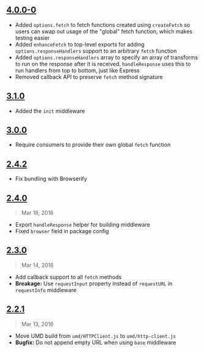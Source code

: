 ## [4.0.0-0]

- Added `options.fetch` to fetch functions created using `createFetch` so users
  can swap out usage of the "global" fetch function, which makes testing easier
- Added `enhanceFetch` to top-level exports for adding `options.responseHandlers`
  support to an arbitrary `fetch` function
- Added `options.responseHandlers` array to specify an array of transforms to run
  on the response after it is received. `handleResponse` uses this to run handlers
  from top to bottom, just like Express
- Removed callback API to preserve `fetch` method signature

[4.0.0-0]: https://github.com/mjackson/http-client/compare/v3.1.0...v4.0.0-0

## [3.1.0]

- Added the `init` middleware

[3.1.0]: https://github.com/mjackson/http-client/compare/v3.0.0...v3.1.0

## [3.0.0]

- Require consumers to provide their own global `fetch` function

[3.0.0]: https://github.com/mjackson/http-client/compare/v2.4.2...v3.0.0

## [2.4.2]

- Fix bundling with Browserify

[2.4.2]: https://github.com/mjackson/http-client/compare/v2.4.0...v2.4.2

## [2.4.0]
> Mar 18, 2016

- Export `handleResponse` helper for building middleware
- Fixed `browser` field in package config

[2.4.0]: https://github.com/mjackson/http-client/compare/v2.3.0...v2.4.0

## [2.3.0]
> Mar 14, 2016

- Add callback support to all `fetch` methods
- **Breakage:** Use `requestInput` property instead of `requestURL` in `requestInfo`
  middleware

[2.3.0]: https://github.com/mjackson/http-client/compare/v2.2.1...v2.3.0

## [2.2.1]
> Mar 13, 2016

- Move UMD build from `umd/HTTPClient.js` to `umd/http-client.js`
- **Bugfix:** Do not append empty URL when using `base` middleware

[2.2.1]: https://github.com/mjackson/http-client/compare/v2.2.0...v2.2.1
